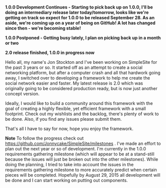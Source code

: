 **1.0.0 Development Continues - Starting to pick back up on 1.0.0, I'll be doing an intermediary release later today/tomorrow, looks like we're getting on track so expect for 1.0.0 to be released September 28.  As an aside, we're coming up on a year of being on GitHub!  A lot has changed since then - we're becoming stable!**

**1.0.0 Postponed - Getting busy lately, I plan on picking back up in a month or two**

**2.0 release finished, 1.0.0 in progress now**

Hello all, my name's Jon Stockton and I've been working on SimpleSite for the past 3 years or so.  It started off as an attempt to create a social networking platform, but after a computer crash and all that hardwork going away, I switched over to developing a framework to help me create the social network easier and faster.  My latest release is 2.0 which was originally going to be considered production ready, but is now just another concept version.

Ideally, I would like to build a community around this framework with the goal of creating a highly flexible, yet efficient framework with a small footprint.  Check out my wishlists and the backlog, there's plenty of work to be done.  Also, if you find any issues please submit them.

That's all I have to say for now, hope you enjoy the framework.


**Note** To follow the progress check out https://github.com/Jonnycake/SimpleSite/milestones .  I've made an effort to plan out the next year or so of development.  I'm currently in the 1.0.0 requirements gathering milestone (which will appear to be at a stand-still because the issues will just be broken out into the other milestones).  While doing the planning, I tried to take into account the issues in the requirements gathering milestone to more accurately predict when certain pieces will be completed.  Hopefully by August 29, 2015 all development will be done and I can start working on putting out components.
